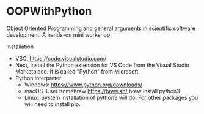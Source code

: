 # OOPWithPython
Object Oriented Programming and general arguments in scientific software development: A hands-on mini workshop.

Installation
- VSC. https://code.visualstudio.com/
- Next, install the Python extension for VS Code from the Visual Studio Marketplace. It is called "Python" from Microsoft.
- Python interpreter
  - Windows: https://www.python.org/downloads/
  - macOS. User homebrew https://brew.sh/
      brew install python3
  - Linux: System installation of python3 will do. For other packages you will need to install pip.
   
